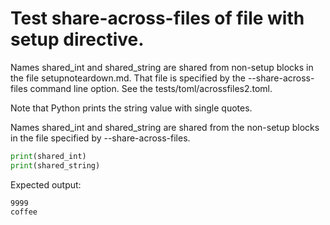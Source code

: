 # Test share-across-files of file with setup directive.

Names shared_int and shared_string are shared from non-setup blocks
in the file setupnoteardown.md. That file is specified by the
--share-across-files command line option. See the
tests/toml/acrossfiles2.toml.

Note that Python prints the string value with single quotes.


Names shared_int and shared_string are shared from the non-setup
blocks in the file specified by --share-across-files.
```python
print(shared_int)
print(shared_string)
```

Expected output:
```
9999
coffee
```

